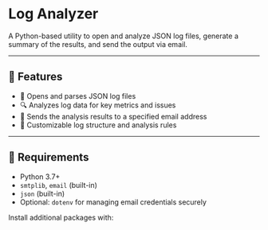 # Log Analyzer

A Python-based utility to open and analyze JSON log files, generate a summary of the results, and send the output via email.

---

## 🚀 Features

- 📂 Opens and parses JSON log files
- 🔍 Analyzes log data for key metrics and issues
- 📧 Sends the analysis results to a specified email address
- 📝 Customizable log structure and analysis rules

---

## 🧰 Requirements

- Python 3.7+
- `smtplib`, `email` (built-in)
- `json` (built-in)
- Optional: `dotenv` for managing email credentials securely

Install additional packages with:
